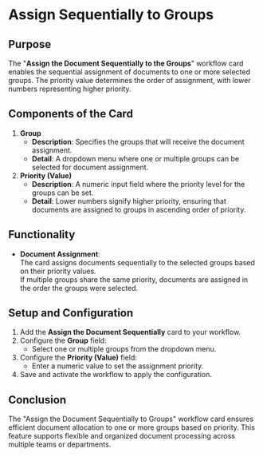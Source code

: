 # Assign Sequentially to Groups

## **Purpose**

The "**Assign the Document Sequentially to the Groups**" workflow card enables the sequential assignment of documents to one or more selected groups. The priority value determines the order of assignment, with lower numbers representing higher priority.

## **Components of the Card**

1. **Group**
   * **Description**: Specifies the groups that will receive the document assignment.
   * **Detail**: A dropdown menu where one or multiple groups can be selected for document assignment.
2. **Priority (Value)**
   * **Description**: A numeric input field where the priority level for the groups can be set.
   * **Detail**: Lower numbers signify higher priority, ensuring that documents are assigned to groups in ascending order of priority.

## **Functionality**

* **Document Assignment**:\
  The card assigns documents sequentially to the selected groups based on their priority values.\
  If multiple groups share the same priority, documents are assigned in the order the groups were selected.

## **Setup and Configuration**

1. Add the **Assign the Document Sequentially** card to your workflow.
2. Configure the **Group** field:
   * Select one or multiple groups from the dropdown menu.
3. Configure the **Priority (Value)** field:
   * Enter a numeric value to set the assignment priority.
4. Save and activate the workflow to apply the configuration.

## **Conclusion**

The "Assign the Document Sequentially to Groups" workflow card ensures efficient document allocation to one or more groups based on priority. This feature supports flexible and organized document processing across multiple teams or departments.
